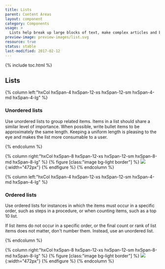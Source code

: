 ```yaml
---
title: Lists
parent: Content Areas
layout: component
category: Components
usage: >
  Lists help break up large blocks of text, make complex articles and blog posts easier to grasp, and make key information stand out.
preview-image: preview-images/list.svg
resource: true
status: stable
last-modified: 2017-02-12
---
```


{% include toc.html %}

## Lists

<section class="static-section"  markdown="1">

<div class="hxRow" markdown="1">
{% column left:"hxCol hxSpan-4 hxSpan-12-xs hxSpan-12-sm hxSpan-4-md hxSpan-4-lg" %}

### Unordered lists

Use unordered lists to group related items. Items in a list should share a similar level of importance. When possible, write bullet items to be approximately the same length. Keeping a uniform length is pleasing to the eye and makes the list more consumable to a user.

{% endcolumn %}

{% column right:"hxCol hxSpan-8 hxSpan-12-xs hxSpan-12-sm hxSpan-8-md hxSpan-8-lg" %}
{% figure [class:"image bg-light border"] %}
![]({{site.url}}/assets/images/components/content-areas/lists/unordered-list.png){:width="472px"}
{% endfigure %}
{% endcolumn %}
</div>

</section>

<section class="static-section"  markdown="1">

<div class="hxRow" markdown="1">
{% column left:"hxCol hxSpan-4 hxSpan-12-xs hxSpan-12-sm hxSpan-4-md hxSpan-4-lg" %}

### Ordered lists

Use ordered lists for instances in which the items must occur in a specific order, such as steps in a procedure, or when counting items, such as a top 10 list.

If list items do not occur in a specific order, or the final count or rank of list items does not matter, don't number them. Instead, use an unordered list.

{% endcolumn %}

{% column right:"hxCol hxSpan-8 hxSpan-12-xs hxSpan-12-sm hxSpan-8-md hxSpan-8-lg" %}
{% figure [class:"image bg-light border"] %}
![]({{site.url}}/assets/images/components/content-areas/lists/ordered-list.png){:width="472px"}
{% endfigure %}
{% endcolumn %}
</div>

</section>
